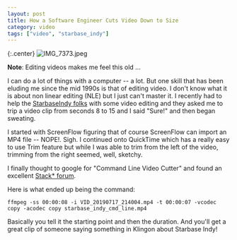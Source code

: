 ```yaml
---
layout: post
title: How a Software Engineer Cuts Video Down to Size
category: video
tags: ["video", "starbase_indy"]
---
```

{:.center}
![IMG_7373.jpeg](/blog/assets/IMG_7373.jpeg)

**Note**: Editing videos makes me feel this old ...

I can do a lot of things with a computer -- a lot.  But one skill that has been eluding me since the mid 1990s is that of editing video.  I don't know what it is about non linear editing (NLE) but I just can't master it.  I recently had to help the [StarbaseIndy folks](https://www.starbaseindy.org) with some video editing and they asked me to trip a video clip from seconds 8 to 15 and I said "Sure!" and then began sweating. 

I started with ScreenFlow figuring that of course ScreenFlow can import an MP4 file -- NOPE!.  Sigh.  I continued onto QuickTime which has a really easy to use Trim feature but while I was able to trim from the left of the video, trimming from the right seemed, well, sketchy.

I finally thought to google for "Command Line Video Cutter" and found an excellent [Stack* forum](https://askubuntu.com/questions/59383/extract-part-of-a-video-with-a-one-line-command).

Here is what ended up being the command:

    ffmpeg -ss 00:00:08 -i VID_20190717_214004.mp4 -t 00:00:07 -vcodec copy -acodec copy starbase_indy_cmd_line.mp4

Basically you tell it the starting point and then the duration.  And you'll get a great clip of someone saying something in Klingon about Starbase Indy!